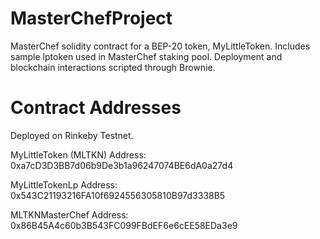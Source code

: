 # MasterChefProject
MasterChef solidity contract for a BEP-20 token, MyLittleToken. Includes sample lptoken used in MasterChef staking pool.  Deployment and blockchain interactions scripted through Brownie.

# Contract Addresses

Deployed on Rinkeby Testnet.

MyLittleToken (MLTKN) Address: 0xa7cD3D3BB7d06b9De3b1a96247074BE6dA0a27d4

MyLittleTokenLp Address: 0x543C21193216FA10f6924556305810B97d3338B5

MLTKNMasterChef Address: 0x86B45A4c60b3B543FC099FBdEF6e6cEE58EDa3e9

